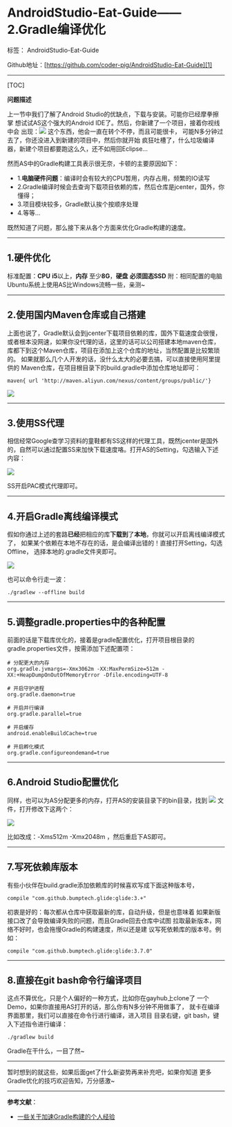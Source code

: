 ﻿# AndroidStudio-Eat-Guide—— 2.Gradle编译优化

标签： AndroidStudio-Eat-Guide

Github地址：[https://github.com/coder-pig/AndroidStudio-Eat-Guide][1]

----------

[TOC]

**问题描述**

上一节中我们了解了Android Studio的优缺点，下载与安装。可能你已经摩拳擦掌
想试试AS这个强大的Android IDE了。然后，你新建了一个项目，接着你视线中会
出现：![][2] 这个东西，他会一直在转个不停，而且可能很卡，
可能N多分钟过去了，你还没进入到新建的项目中，然后你就开始
疯狂吐槽了，什么垃圾编译器，新建个项目都要跑这么久，还不如用回Eclipse...

然而AS中的Gradle构建工具表示很无奈，卡顿的主要原因如下：

- 1.**电脑硬件问题**：编译时会有较大的CPU暂用，内存占用，频繁的IO读写
- 2.Gradle编译时候会去查询下载项目依赖的库，然后仓库是jcenter，国外，你懂得；
- 3.项目模块较多，Gradle默认挨个按顺序处理
- 4.等等...

既然知道了问题，那么接下来从各个方面来优化Gradle构建的速度。


----------

## 1.硬件优化

标准配置：**CPU** **i5**以上，**内存** 至少**8G**，**硬盘** **必须固态SSD**
附：相同配置的电脑Ubuntu系统上使用AS比Windows流畅一些，亲测~


----------

## 2.使用国内Maven仓库或自己搭建

上面也说了，Gradle默认会到jcenter下载项目依赖的库，国外下载速度会很慢，
或者根本没网速，如果你没代理的话，这里的话可以公司搭建本地maven仓库，
库都下到这个Maven仓库，项目在添加上这个仓库的地址，当然配置是比较繁琐的。
如果就那么几个人开发的话，没什么太大的必要去搞，可以直接使用阿里提供的
Maven仓库，在项目根目录下的build.gradle中添加仓库地址即可：

```
maven{ url 'http://maven.aliyun.com/nexus/content/groups/public/'}
```

![][3]


----------

## 3.使用SS代理

相信经常Google查学习资料的童鞋都有SS这样的代理工具，既然jcenter是国外
的，自然可以通过配置SS来加快下载速度咯。打开AS的Setting，勾选输入下述
内容：

![][4]

SS开启PAC模式代理即可。


----------

## 4.开启Gradle离线编译模式

假如你通过上述的套路**已经**把相应的库**下载到**了**本地**，你就可以开启离线编译模式了，
如果某个依赖在本地不存在的话，是会编译出错的！直接打开Setting，勾选Offline，
选择本地的.gradle文件夹即可。

![][5]

也可以命令行走一波：

```
./gradlew --offline build
```

----------

## 5.调整gradle.properties中的各种配置

前面的话是下载库优化的，接着是gradle配置优化，打开项目根目录的
gradle.properties文件，按需添加下述配置项：

```
# 分配更大的内存
org.gradle.jvmargs=-Xmx3062m -XX:MaxPermSize=512m -XX:+HeapDumpOnOutOfMemoryError -Dfile.encoding=UTF-8

# 开启守护进程
org.gradle.daemon=true

# 开启并行编译
org.gradle.parallel=true

# 开启缓存
android.enableBuildCache=true

# 开启孵化模式
org.gradle.configureondemand=true
```


----------

## 6.Android Studio配置优化

同样，也可以为AS分配更多的内存，打开AS的安装目录下的bin目录，找到 ![][6]
文件，打开修改下这两个：

![][7]

比如改成：-Xms512m -Xmx2048m ，然后重启下AS即可。


----------

## 7.写死依赖库版本

有些小伙伴在build.gradle添加依赖库的时候喜欢写成下面这种版本号，

```
compile "com.github.bumptech.glide:glide:3.+"
```

初衷是好的：每次都从仓库中获取最新的库，自动升级，但是也意味着
如果新版接口改了会导致编译失败的问题，而且Gradle回去仓库中试图
拉取最新版本，网络不好时，也会拖慢Gradle的构建速度，所以还是建
议写死依赖库的版本号。例如：

```
compile "com.github.bumptech.glide:glide:3.7.0"
```


----------

## 8.直接在git bash命令行编译项目

这点不算优化，只是个人偏好的一种方式，比如你在gayhub上clone了
一个Demo，如果你直接用AS打开的话，那么你有N多分钟不用做事了，
就卡在编译界面那里，我们可以直接在命令行进行编译，进入项目
目录右键，git bash，键入下述指令进行编译：

```
./gradlew build
```

Gradle在干什么，一目了然~


----------

暂时想到的就这些，如果后面get了什么新姿势再来补充吧，如果你知道
更多Gradle优化的技巧欢迎告知，万分感激~

----------

**参考文献**：

- [一些关于加速Gradle构建的个人经验][8]


  [1]: https://github.com/coder-pig/AndroidStudio-Eat-Guide
  [2]: http://static.zybuluo.com/coder-pig/kq5gxog8l3bymyc6j29w1qlp/image_1bfm2fesia4erv0nb81cbn1p6j9.png
  [3]: http://static.zybuluo.com/coder-pig/eou6vurfcp1zcok02zbrld5c/image_1bfm4vnuab7vf3uvk51iua1rspm.png
  [4]: http://static.zybuluo.com/coder-pig/l9yb6vzkzb1phn3afpeairk8/image_1bfm5djcv105d1ebd1p591s0evqq13.png
  [5]: http://static.zybuluo.com/coder-pig/b9ozofzctytaqavsb6k5l3tg/image_1bfm6l20nauu42k21aka1lca20.png
  [6]: http://static.zybuluo.com/coder-pig/d6jp8p4wpi6avc1by8l4xwlx/image_1bfm85sdacvq1s3a17i5q1ogsr2d.png
  [7]: http://static.zybuluo.com/coder-pig/m7jzqowt253vpfxqvjtclvuc/image_1bfm873di153l1qat8pr11cdg5l2q.png
  [8]: http://droidyue.com/blog/2017/04/16/speedup-gradle-building/